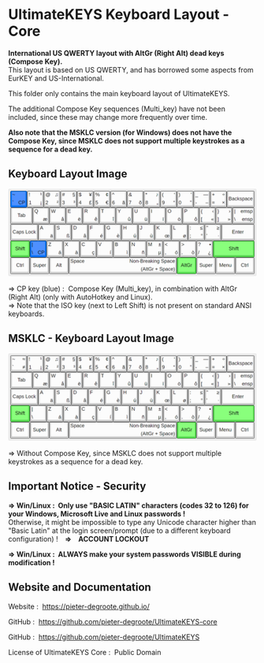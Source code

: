 # UltimateKEYS Keyboard Layout - Core

**International US QWERTY layout with AltGr (Right Alt) dead keys (Compose Key).**  
This layout is based on US QWERTY, and has borrowed some aspects from EurKEY and US-International.

This folder only contains the main keyboard layout of UltimateKEYS.

The additional Compose Key sequences (Multi_key) have not been included, since these may change more frequently over time.

**Also note that the MSKLC version (for Windows) does not have the Compose Key, since MSKLC does not support multiple keystrokes as a sequence for a dead key.**

## Keyboard Layout Image

![UltimateKEYS - Keyboard Layout Image](UltimateKEYS%20-%20Keyboard%20Layout%20Image.png)

=&gt; CP key (blue)&nbsp;: &nbsp;Compose Key (Multi_key), in combination with AltGr (Right Alt) (only with AutoHotkey and Linux).  
=&gt; Note that the ISO key (next to Left Shift) is not present on standard ANSI keyboards.

## MSKLC - Keyboard Layout Image

![UltimateKEYS - Keyboard Layout Image](UltimateKEYS%20(MSKLC)%20-%20Keyboard%20Layout%20Image.png)

=&gt; Without Compose Key, since MSKLC does not support multiple keystrokes as a sequence for a dead key.

## Important Notice - Security

**=&gt; Win/Linux&nbsp;: &nbsp;Only use "BASIC LATIN" characters (codes 32 to 126) for your Windows, Microsoft Live and Linux passwords&nbsp;!**  
Otherwise, it might be impossible to type any Unicode character higher than "Basic Latin" at the login screen/prompt (due to a different keyboard configuration)&nbsp;!&emsp;**=&gt;&emsp;ACCOUNT LOCKOUT**

**=&gt; Win/Linux&nbsp;: &nbsp;ALWAYS make your system passwords VISIBLE during modification&nbsp;!**

## Website and Documentation

Website&nbsp;: &nbsp;https://pieter-degroote.github.io/

GitHub&nbsp;: &nbsp;https://github.com/pieter-degroote/UltimateKEYS-core

GitHub&nbsp;: &nbsp;https://github.com/pieter-degroote/UltimateKEYS

License of UltimateKEYS Core&nbsp;: &nbsp;Public Domain

